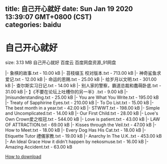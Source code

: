 
title: 自己开心就好
date: Sun Jan 19 2020 13:39:07 GMT+0800 (CST)    
categories: baidu
---

# 自己开心就好
size: 3.13 MB
 自己开心就好 百度云 百度网盘资源_91网盘
 
|- 象棋的故事.txt - 10.00 kB
|- 苔枝缀玉 校对版本.txt - 713.00 kB
|- 神奇鲨鱼求爱记.txt - 12.00 kB
|- 命运的恩赐.txt - 25.00 kB
|- 给岁月以文明.txt - 301.00 kB
|- 查尔斯实习日记.txt - 14.00 kB
|- 别人家的警察，霸道总裁和蠢萌卧底.txt - 31.00 kB
|- 】《不要在论坛上吐槽你的另一半》.txt - 9.00 kB
|- ]misunderstanding.txt - 25.00 kB
|- You are What You Write.txt - 195.00 kB
|- Treaty of Sapphirine Eyes.txt - 210.00 kB
|- To Do List.txt - 15.00 kB
|- The best month in a year.txt - 42.00 kB
|- STWWT.txt - 198.00 kB
|- Simple and Uncomplicated.txt - 14.00 kB
|- Our First Child.txt - 28.00 kB
|- Love's Own Crown爱之桂冠.txt - 544.00 kB
|- Love is patient.txt - 43.00 kB
|- LAW OF ATTRACTION.txt - 69.00 kB
|- Kisses through the Veil.txt - 47.00 kB
|- How to Meet.txt - 18.00 kB
|- Every Dog Has His Cat.txt - 18.00 kB
|- Etiquette Tutor 禮儀家教.txt - 19.00 kB
|- Anarchy In The U.K..txt - 453.00 kB
|- An Ideal Grace How it didn't happen by nekosmuse.txt - 16.00 kB
|- Amazing Accident.txt - 63.00 kB

[How to download](https://bpcam.bemobtrk.com/go/2ceec3aa-1ca2-46d6-b9ff-aaa5c184517c?jno=2403)